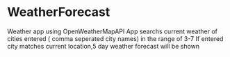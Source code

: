 # WeatherForecast
Weather app using OpenWeatherMapAPI
App searchs current weather of cities entered ( comma seperated city names) in the range of 3-7
If entered city matches current location,5 day weather forecast will be shown
